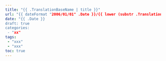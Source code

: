 ```yaml
---
title: "{{ .TranslationBaseName | title }}"
url: "{{ dateFormat "2006/01/01" .Date }}/{{ lower (substr .TranslationBaseName 6) }}.html"
date: "{{ .Date }}
draft: true
categories:
 - "xx"
tags:
 - "xxx"
 - "xxx"
toc: true
---
```


